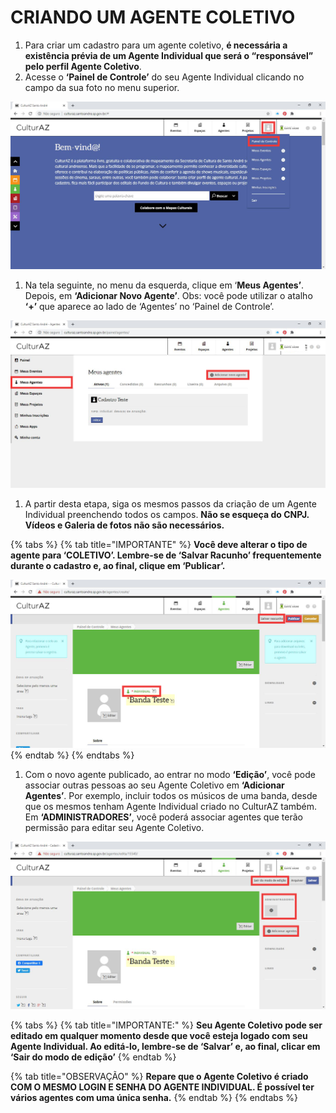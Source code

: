 # CRIANDO UM AGENTE COLETIVO

1. Para criar um cadastro para um agente coletivo, **é necessária a existência prévia de um Agente Individual que será o “responsável” pelo perfil Agente Coletivo**.
2. Acesse o **‘Painel de Controle’** do seu Agente Individual clicando no campo da sua foto no menu superior.

![](../.gitbook/assets/9%20%281%29.png)

1. Na tela seguinte, no menu da esquerda, clique em ‘**Meus Agentes’**. Depois, em **‘Adicionar Novo Agente’**. Obs: você pode utilizar o atalho **‘+’** que aparece ao lado de ‘Agentes’ no ‘Painel de Controle’.

![](../.gitbook/assets/10%20%284%29.png)

1. A partir desta etapa, siga os mesmos passos da criação de um Agente Individual preenchendo todos os campos. **Não se esqueça do CNPJ.** **Vídeos e Galeria de fotos não são necessários.**

{% tabs %}
{% tab title="IMPORTANTE" %}
**Você deve alterar o tipo de agente para ‘COLETIVO’. Lembre-se de ‘Salvar Racunho’ frequentemente durante o cadastro e, ao final, clique em ‘Publicar’.**

![](../.gitbook/assets/11%20%283%29.png)
{% endtab %}
{% endtabs %}

1. Com o novo agente publicado, ao entrar no modo **‘Edição’**, você pode associar outras pessoas ao seu Agente Coletivo em **‘Adicionar Agentes’**. Por exemplo, incluir todos os músicos de uma banda, desde que os mesmos tenham Agente Individual criado no CulturAZ também. Em **‘ADMINISTRADORES’**, você poderá associar agentes que terão permissão para editar seu Agente Coletivo.

![](../.gitbook/assets/12%20%282%29.png)

{% tabs %}
{% tab title="IMPORTANTE:" %}
**Seu Agente Coletivo pode ser editado em qualquer momento desde que você esteja logado com seu Agente Individual. Ao editá-lo, lembre-se de ‘Salvar’ e, ao final, clicar em ‘Sair do modo de edição’**
{% endtab %}

{% tab title="OBSERVAÇÃO" %}
**Repare que o Agente Coletivo é criado COM O MESMO LOGIN E SENHA DO AGENTE INDIVIDUAL. É possível ter vários agentes com uma única senha.**
{% endtab %}
{% endtabs %}

